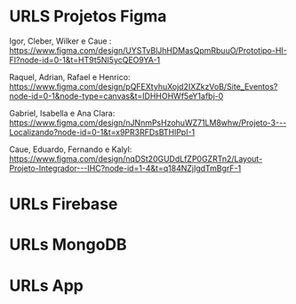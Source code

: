 # URLS Projetos Figma
Igor, Cleber, Wilker e Caue : https://www.figma.com/design/UYSTvBlJhHDMasQpmRbuuO/Prototipo-HI-FI?node-id=0-1&t=HT9t5NI5ycQEO9YA-1

Raquel, Adrian, Rafael e Henrico: https://www.figma.com/design/pQFEXtyhuXojd2IXZkzVoB/Site_Eventos?node-id=0-1&node-type=canvas&t=IDHHOHWf5eY1afbj-0 

Gabriel, Isabella e Ana Clara: https://www.figma.com/design/nJNnmPsHzohuWZ71LM8whw/Projeto-3---Localizando?node-id=0-1&t=x9PR3RFDsBTHlPpI-1

Caue, Eduardo, Fernando e Kalyl: https://www.figma.com/design/nqDSt20GUDdLfZP0GZRTn2/Layout-Projeto-Integrador---IHC?node-id=1-4&t=q184NZjIgdTmBgrF-1

# URLs Firebase

# URLs MongoDB

# URLs App



